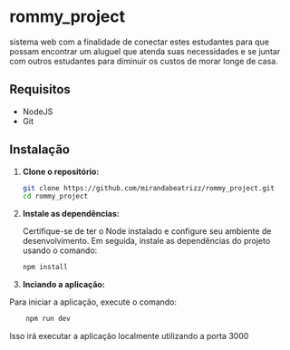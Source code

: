 # rommy_project

sistema web com a finalidade de conectar estes estudantes para que possam encontrar um aluguel que atenda suas necessidades e se juntar com outros estudantes para diminuir os custos de morar longe de casa.

## Requisitos

- NodeJS
- Git

## Instalação

1. **Clone o repositório:**

   ```bash
   git clone https://github.com/mirandabeatrizz/rommy_project.git
   cd rommy_project
   ```

2. **Instale as dependências:**

   Certifique-se de ter o Node instalado e configure seu ambiente de desenvolvimento. Em seguida, instale as dependências do projeto usando o comando:

   ```bash
   npm install
   ```

3. **Inciando a aplicação:**

Para iniciar a aplicação, execute o comando:

```bash
    npm run dev
```

Isso irá executar a aplicação localmente utilizando a porta 3000
